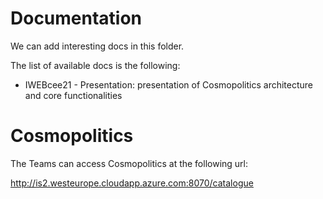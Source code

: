 # Documentation
We can add interesting docs in this folder.

The list of available docs is the following:

* IWEBcee21 - Presentation: presentation of Cosmopolitics architecture and core functionalities

# Cosmopolitics

The Teams can access Cosmopolitics at the following url:

http://is2.westeurope.cloudapp.azure.com:8070/catalogue

